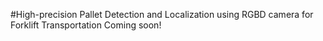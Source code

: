 #High-precision Pallet Detection and Localization using RGBD camera for Forklift Transportation
Coming soon!
